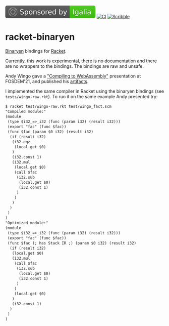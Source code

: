 [![](.github/badges/SponsoredbyIgalia.svg)](https://www.igalia.com)
[![CI](https://github.com/pmatos/racket-binaryen/workflows/test.yml/badge.svg?branch=main)](https://github.com/pmatos/racket-binaryen/actions)
[![Scribble](https://img.shields.io/badge/Docs-Scribble-blue.svg)](https://pmatos.github.io/racket-binaryen)

# racket-binaryen

[Binaryen](https://github.com/WebAssembly/binaryen) bindings for [Racket](https://www.racket-lang.org).

Currently, this work is experimental, there is no documentation and there are no wrappers to the bindings. The bindings are raw and unsafe.

Andy Wingo gave a ["Compiling to WebAssembly"](https://fosdem.org/2021/schedule/event/webassembly/) presentation at FOSDEM'21, and published his [artifacts](https://github.com/wingo/compiling-to-webassembly).

I implemented the same compiler in Racket using the binaryen bindings (see `tests/wingo-raw.rkt`). To run it on the same example Andy presented try:

```
$ racket test/wingo-raw.rkt test/wingo_fact.scm 
"Compiled module:"
(module
 (type $i32_=>_i32 (func (param i32) (result i32)))
 (export "fac" (func $fac))
 (func $fac (param $0 i32) (result i32)
  (if (result i32)
   (i32.eqz
    (local.get $0)
   )
   (i32.const 1)
   (i32.mul
    (local.get $0)
    (call $fac
     (i32.sub
      (local.get $0)
      (i32.const 1)
     )
    )
   )
  )
 )
)
"Optimized module:"
(module
 (type $i32_=>_i32 (func (param i32) (result i32)))
 (export "fac" (func $fac))
 (func $fac (; has Stack IR ;) (param $0 i32) (result i32)
  (if (result i32)
   (local.get $0)
   (i32.mul
    (call $fac
     (i32.sub
      (local.get $0)
      (i32.const 1)
     )
    )
    (local.get $0)
   )
   (i32.const 1)
  )
 )
)
```
